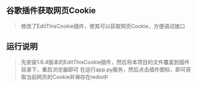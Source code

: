 ## 谷歌插件获取网页Cookie
> 修改了EditThisCookie插件，使其可以获取网页Cookie，方便调试接口



## 运行说明
> 先安装1.6.4版本的EditThisCookie插件，然后将本项目的文件覆盖到插件目录下，重启浏览器即可
> 在运行app.py服务，然后点击插件图标，即可获取当前网页的Cookie并保存在redis中

